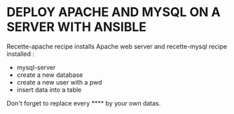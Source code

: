 # DEPLOY APACHE AND MYSQL ON A SERVER WITH ANSIBLE

Recette-apache recipe installs Apache web server and
recette-mysql recipe installed :

- mysql-server
- create a new database
- create a new user with a pwd
- insert data into a table

Don't forget to replace every **** by your own datas.
